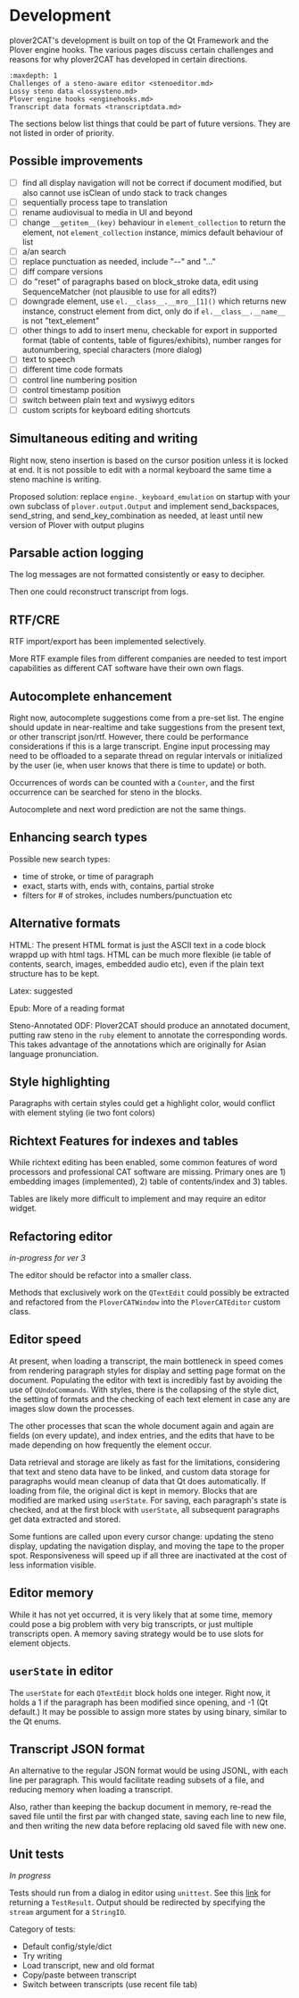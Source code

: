 # Development

plover2CAT's development is built on top of the Qt Framework and the Plover engine hooks. The various pages discuss certain challenges and reasons for why plover2CAT has developed in certain directions.

```{toctree}
:maxdepth: 1
Challenges of a steno-aware editor <stenoeditor.md>
Lossy steno data <lossysteno.md>
Plover engine hooks <enginehooks.md>
Transcript data formats <transcriptdata.md>
```

The sections below list things that could be part of future versions. They are not listed in order of priority.

## Possible improvements

- [ ] find all display navigation will not be correct if document modified, but also cannot use isClean of undo stack to track changes
- [ ] sequentially process tape to translation
- [ ] rename audiovisual to media in UI and beyond
- [ ] change `__getitem__(key)` behaviour in `element_collection` to return the element, not `element_collection` instance, mimics default behaviour of list
- [ ] a/an search
- [ ] replace punctuation as needed, include "--" and "..."
- [ ] diff compare versions
- [ ] do "reset" of paragraphs based on block_stroke data, edit using SequenceMatcher (not plausible to use for all edits?)
- [ ] downgrade element, use `el.__class__.__mro__[1]()` which returns new instance, construct element from dict, only do if `el.__class__.__name__` is not "text_element"
- [ ] other things to add to insert menu, checkable for export in supported format (table of contents, table of figures/exhibits), number ranges for autonumbering, special characters (more dialog)
- [ ] text to speech
- [ ] different time code formats
- [ ] control line numbering position
- [ ] control timestamp position
- [ ] switch between plain text and wysiwyg editors
- [ ] custom scripts for keyboard editing shortcuts

## Simultaneous editing and writing

Right now, steno insertion is based on the cursor position unless it is locked at end. It is not possible to edit with a normal keyboard the same time a steno machine is writing. 

Proposed solution: replace `engine._keyboard_emulation` on startup with your own subclass of `plover.output.Output` and implement send_backspaces, send_string, and send_key_combination as needed, at least until new version of Plover with output plugins

## Parsable action logging

The log messages are not formatted consistently or easy to decipher.

Then one could reconstruct transcript from logs.

## RTF/CRE

RTF import/export has been implemented selectively. 

More RTF example files from different companies are needed to test import capabilities as different CAT software have their own own flags.

## Autocomplete enhancement

Right now, autocomplete suggestions come from a pre-set list. The engine should update in near-realtime and take suggestions from the present text, or other transcript json/rtf. However, there could be performance considerations if this is a large transcript. Engine input processing may need to be offloaded to a separate thread on regular intervals or initialized by the user (ie, when user knows that there is time to update) or both.

Occurrences of words can be counted with a `Counter`, and the first occurrence can be searched for steno in the blocks.

Autocomplete and next word prediction are not the same things.

## Enhancing search types

Possible new search types: 
- time of stroke, or time of paragraph
- exact, starts with, ends with, contains, partial stroke
- filters for # of strokes, includes numbers/punctuation etc 


## Alternative formats

HTML: The present HTML format is just the ASCII text in a code block wrappd up with html tags. HTML can be much more flexible (ie table of contents, search, images, embedded audio etc), even if the plain text structure has to be kept.

Latex: suggested

Epub: More of a reading format

Steno-Annotated ODF: Plover2CAT should produce an annotated document, putting raw steno in the `ruby` element to annotate the corresponding words. This takes advantage of the annotations which are originally for Asian language pronunciation.

## Style highlighting

Paragraphs with certain styles could get a highlight color, would conflict with element styling (ie two font colors)


## Richtext Features for indexes and tables

While richtext editing has been enabled, some common features of word processors and professional CAT software are missing. Primary ones are 1) embedding images (implemented), 2) table of contents/index and 3) tables.

Tables are likely more difficult to implement and may require an editor widget.

## Refactoring editor

*in-progress for ver 3*

The editor should be refactor into a smaller class.

Methods that exclusively work on the `QTextEdit` could possibly be extracted and refactored from the `PloverCATWindow` into the `PloverCATEditor` custom class.

## Editor speed

At present, when loading a transcript, the main bottleneck in speed comes from rendering paragraph styles for display and setting page format on the document. Populating the editor with text is incredibly fast by avoiding the use of `QUndoCommands`. With styles, there is the collapsing of the style dict, the setting of formats and the checking of each text element in case any are images slow down the processes.

The other processes that scan the whole document again and again are fields (on every update), and index entries, and the edits that have to be made depending on how frequently the element occur.

Data retrieval and storage are likely as fast for the limitations, considering that text and steno data have to be linked, and custom data storage for paragraphs would mean cleanup of data that Qt does automatically. If loading from file, the original dict is kept in memory. Blocks that are modified are marked using `userState`. For saving, each paragraph's state is checked, and at the first block with `userState`, all subsequent paragraphs get data extracted and stored. 

Some funtions are called upon every cursor change: updating the steno display, updating the navigation display, and moving the tape to the proper spot. Responsiveness will speed up if all three are inactivated at the cost of less information visible.

## Editor memory

While it has not yet occurred, it is very likely that at some time, memory could pose a big problem with very big transcripts, or just multiple transcripts open. A memory saving strategy would be to use slots for element objects.

## `userState` in editor

The `userState` for each `QTextEdit` block holds one integer. Right now, it holds a 1 if the paragraph has been modified since opening, and -1 (Qt default.) It may be possible to assign more states by using binary, similar to the Qt enums.

## Transcript JSON format

An alternative to the regular JSON format would be using JSONL, with each line per paragraph. This would facilitate reading subsets of a file, and reducing memory when loading a transcript. 

Also, rather than keeping the backup document in memory, re-read the saved file until the first par with changed state, saving each line to new file, and then writing the new data before replacing old saved file with new one.

## Unit tests 

*In progress*

Tests should run from a dialog in editor using `unittest`. See this [link](https://stackoverflow.com/questions/20433333/can-python-unittest-return-the-single-tests-result-code) for returning a `TestResult`. Output should be redirected by specifying the `stream` argument for a `StringIO`.

Category of tests:


- Default config/style/dict
- Try writing
- Load transcript, new and old format
- Copy/paste between transcript
- Switch between transcripts (use recent file tab)